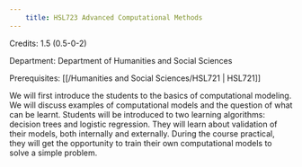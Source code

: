 ```yaml
---
    title: HSL723 Advanced Computational Methods
---
```

Credits: 1.5 (0.5-0-2)

Department: Department of Humanities and Social Sciences

Prerequisites: [[/Humanities and Social Sciences/HSL721 | HSL721]]

We will first introduce the students to the basics of computational modeling. We will discuss examples of computational models and the question of what can be learnt. Students will be introduced to two learning algorithms: decision trees and logistic regression. They will learn about validation of their models, both internally and externally. During the course practical, they will get the opportunity to train their own computational models to solve a simple problem.